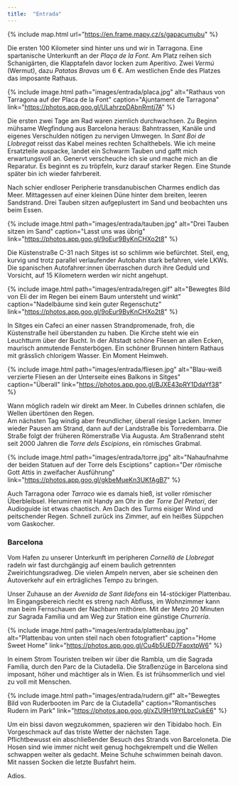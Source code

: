 ```yaml
---
title:  "Entrada"
---
```


{% include map.html url="https://en.frame.mapy.cz/s/gapacumubu" %}

Die ersten 100 Kilometer sind hinter uns und wir in Tarragona. 
Eine spartanische Unterkunft an der *Plaça de la Font*.
Am Platz reihen sich Schanigärten, die Klapptafeln davor locken zum Aperitivo. 
Zwei *Vermú* (Wermut), dazu *Patatas Bravas* um 6 €.
Am westlichen Ende des Platzes das imposante Rathaus.

{% include image.html path="images/entrada/placa.jpg" alt="Rathaus von Tarragona auf der Placa de la Font" caption="Ajuntament de Tarragona" link="https://photos.app.goo.gl/ULahrzpDAbnRmtj7A" %}

Die ersten zwei Tage am Rad waren ziemlich durchwachsen.
Zu Beginn mühsame Wegfindung aus Barcelona heraus: Bahntrassen, Kanäle und eigenes Verschulden nötigen zu nervigen Umwegen.
In *Sant Boi de Llobregat* reisst das Kabel meines rechten Schalthebels.
Wie ich meine Ersatzteile auspacke, landet ein Schwarm Tauben und gafft mich erwartungsvoll an. 
Genervt verscheuche ich sie und mache mich an die Reparatur.
Es beginnt es zu tröpfeln, kurz darauf starker Regen.
Eine Stunde später bin ich wieder fahrbereit.

Nach schier endloser Peripherie transdanubischen Charmes endlich das Meer.
Mittagessen auf einer kleinen Düne hinter dem breiten, leeren Sandstrand.
Drei Tauben sitzen aufgeplustert im Sand und beobachten uns beim Essen.

{% include image.html path="images/entrada/tauben.jpg" alt="Drei Tauben sitzen im Sand" caption="Lasst uns was übrig" link="https://photos.app.goo.gl/9oEur9ByKnCHXo2t8" %}

Die Küstenstraße C-31 nach Sitges ist so schlimm wie befürchtet.
Steil, eng, kurvig und trotz parallel verlaufender Autobahn stark befahren, viele LKWs. 
Die spanischen Autofahrer:innen überraschen durch ihre Geduld und Vorsicht, auf 15 Kilometern werden wir nicht angehupt.

{% include image.html path="images/entrada/regen.gif" alt="Bewegtes Bild von Eli der im Regen bei einem Baum untersteht und winkt" caption="Nadelbäume sind kein guter Regenschutz" link="https://photos.app.goo.gl/9oEur9ByKnCHXo2t8" %}

In Sitges ein Cafeci an einer nassen Strandpromenade, froh, die Küstenstraße heil überstanden zu haben.
Die Kirche steht wie ein Leuchtturm über der Bucht.
In der Altstadt schöne Fliesen an allen Ecken, maurisch anmutende Fensterbögen.
Ein schöner Brunnen hintern Rathaus mit grässlich chlorigem Wasser.
Ein Moment Heimweh.

{% include image.html path="images/entrada/fliesen.jpg" alt="Blau-weiß verzierte Fliesen an der Unterseite eines Balkons in Sitges" caption="Überall" link="https://photos.app.goo.gl/BJXE43pRY1DdaYf38" %}

Wann möglich radeln wir direkt am Meer.
In Cubelles drinnen schlafen, die Wellen übertönen den Regen.\
Am nächsten Tag windig aber freundlicher, überall riesige Lacken.
Immer wieder Pausen am Strand, dann auf der Landstraße bis Torredembarra.
Die Straße folgt der früheren Römerstraße Via Augusta.
Am Straßenrand steht seit 2000 Jahren die *Torre dels Escipions*, ein römisches Grabmal.

{% include image.html path="images/entrada/torre.jpg" alt="Nahaufnahme der beiden Statuen auf der Torre dels Esciptions" caption="Der römische Gott Attis in zweifacher Ausführung" link="https://photos.app.goo.gl/gkbeMueKn3UKfAgB7" %}

Auch Tarragona oder *Tarraco* wie es damals hieß, ist voller römischer Überbleibsel.
Herumirren mit Handy am Ohr in der *Torre Del Pretori*, der Audioguide ist etwas chaotisch.
Am Dach des Turms eisiger Wind und peitschender Regen.
Schnell zurück ins Zimmer, auf ein heißes Süppchen vom Gaskocher.


### Barcelona ###

Vom Hafen zu unserer Unterkunft im peripheren *Cornellà de Llobregat* radeln wir fast durchgängig auf einem baulich getrennten Zweirichtungsradweg.
Die vielen Ampeln nerven, aber sie scheinen den Autoverkehr auf ein erträgliches Tempo zu bringen.

Unser Zuhause an der *Avenida de Sant Ildefons* ein 14-stöckiger Plattenbau.
Im Eingangsbereich riecht es streng nach Abfluss, im Wohnzimmer kann man beim Fernschauen der Nachbarn mithören.
Mit der Metro 20 Minuten zur Sagrada Família und am Weg zur Station eine günstige *Churrería*.

{% include image.html path="images/entrada/plattenbau.jpg" alt="Plattenbau von unten steil nach oben fotografiert" caption="Home Sweet Home" link="https://photos.app.goo.gl/Cu4b5UED7FaoxtpW6" %}

In einem Strom Touristen treiben wir über die Rambla, um die Sagrada Família, durch den Parc de la Ciutadella.
Die Straßenzüge in Barcelona sind imposant, höher und mächtiger als in Wien.
Es ist frühsommerlich und viel zu voll mit Menschen.

{% include image.html path="images/entrada/rudern.gif" alt="Bewegtes Bild von Ruderbooten im Parc de la Ciutadella" caption="Romantisches Rudern im Park" link="https://photos.app.goo.gl/xZU9H19YtLbzCukE6" %}

Um ein bissi davon wegzukommen, spazieren wir den Tibidabo hoch.
Ein Vorgeschmack auf das triste Wetter der nächsten Tage.\
Pflichtbewusst ein abschließender Besuch des Strands von Barceloneta.
Die Hosen sind wie immer nicht weit genug hochgekrempelt und die Wellen schwappen weiter als gedacht.
Meine Schuhe schwimmen beinah davon.
Mit nassen Socken die letzte Busfahrt heim.

Adios.